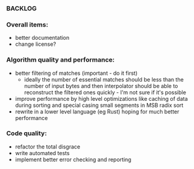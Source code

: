 ### BACKLOG

### Overall items:
- better documentation
- change license?

### Algorithm quality and performance:
- better filtering of matches (important - do it first)
  - ideally the number of essential matches should be less than the number of 
    input bytes and then interpolator should be able to reconstruct the filtered
    ones quickly - I'm not sure if it's possible
- improve performance by high level optimizations like caching of data during
  sorting and special casing small segments in MSB radix sort
- rewrite in a lower level language (eg Rust) hoping for much better performance

### Code quality:
- refactor the total disgrace
- write automated tests
- implement better error checking and reporting
